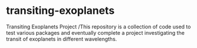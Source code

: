 # transiting-exoplanets
Transiting Exoplanets Project 
/This repository is a collection of code used to test various packages and eventually complete a
project investigating the transit of exoplanets in different wavelengths.
